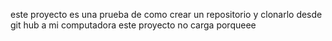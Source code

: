 este proyecto es una prueba de como crear un repositorio y clonarlo desde git hub a mi computadora
este proyecto no carga porqueee